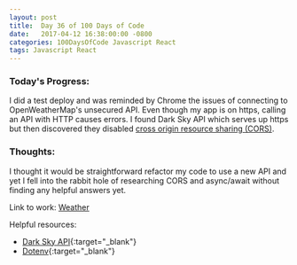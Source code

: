 ```yaml
---
layout: post
title:  Day 36 of 100 Days of Code
date:   2017-04-12 16:38:00:00 -0800
categories: 100DaysOfCode Javascript React
tags: Javascript React
---
```


### Today's Progress:
I did a test deploy and was reminded by Chrome the issues of connecting to OpenWeatherMap's unsecured API. Even though my app is on https,  calling an API with HTTP causes errors. I found Dark Sky API which serves up https but then discovered they disabled [cross origin resource sharing (CORS)](https://developer.mozilla.org/en-US/docs/Web/HTTP/Access_control_CORS).

### Thoughts:
I thought it would be straightforward refactor my code to use a new API and yet I fell into the rabbit hole of researching CORS and async/await without finding any helpful answers yet.

Link to work: [Weather](https://github.com/yenly/weather)

Helpful resources:
* [Dark Sky API](https://darksky.net/dev/){:target="_blank"}
* [Dotenv](https://www.npmjs.com/package/dotenv){:target="_blank"}
